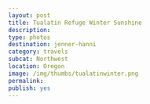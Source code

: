 ```yaml
---
layout: post
title: Tualatin Refuge Winter Sunshine
description: 
type: photos
destination: jenner-hanni
category: travels
subcat: Northwest
location: Oregon
image: /img/thumbs/tualatinwinter.png
permalink: 
publish: yes
---
```


<p><a href="https://jenner.smugmug.com/North-America/2016-Tualatin-Refuge-Winter/i-zSFvHbg/0/M/IMG_0740-M.png">
<img src="https://jenner.smugmug.com/North-America/2016-Tualatin-Refuge-Winter/i-zSFvHbg/0/M/IMG_0740-M.png" alt=""></a></p>

<p><a href="https://jenner.smugmug.com/North-America/2016-Tualatin-Refuge-Winter/i-Lz64VqW/0/M/IMG_0741-M.png">
<img src="https://jenner.smugmug.com/North-America/2016-Tualatin-Refuge-Winter/i-Lz64VqW/0/M/IMG_0741-M.png" alt=""></a></p>

<p><a href="https://jenner.smugmug.com/North-America/2016-Tualatin-Refuge-Winter/i-DmZCFdZ/0/M/IMG_0742-M.png">
<img src="https://jenner.smugmug.com/North-America/2016-Tualatin-Refuge-Winter/i-DmZCFdZ/0/M/IMG_0742-M.png" alt=""></a></p>

<p><a href="https://jenner.smugmug.com/North-America/2016-Tualatin-Refuge-Winter/i-42CKRmT/0/M/IMG_0746-M.png">
<img src="https://jenner.smugmug.com/North-America/2016-Tualatin-Refuge-Winter/i-42CKRmT/0/M/IMG_0746-M.png" alt=""></a></p>

<p><a href="https://jenner.smugmug.com/North-America/2016-Tualatin-Refuge-Winter/i-gvP8pjG/0/M/IMG_0749-M.png">
<img src="https://jenner.smugmug.com/North-America/2016-Tualatin-Refuge-Winter/i-gvP8pjG/0/M/IMG_0749-M.png" alt=""></a></p>

<p><a href="https://jenner.smugmug.com/North-America/2016-Tualatin-Refuge-Winter/i-XRCcjnV/0/M/IMG_0750-M.png">
<img src="https://jenner.smugmug.com/North-America/2016-Tualatin-Refuge-Winter/i-XRCcjnV/0/M/IMG_0750-M.png" alt=""></a></p>

<p><a href="https://jenner.smugmug.com/North-America/2016-Tualatin-Refuge-Winter/i-34qtpqS/0/M/IMG_0769-M.png">
<img src="https://jenner.smugmug.com/North-America/2016-Tualatin-Refuge-Winter/i-34qtpqS/0/M/IMG_0769-M.png" alt=""></a></p>

<p><a href="https://jenner.smugmug.com/North-America/2016-Tualatin-Refuge-Winter/i-ZggrL2g/0/M/IMG_0771-M.png">
<img src="https://jenner.smugmug.com/North-America/2016-Tualatin-Refuge-Winter/i-ZggrL2g/0/M/IMG_0771-M.png" alt=""></a></p>

<p><a href="https://jenner.smugmug.com/North-America/2016-Tualatin-Refuge-Winter/i-kx9zJCP/0/M/IMG_0778-M.png">
<img src="https://jenner.smugmug.com/North-America/2016-Tualatin-Refuge-Winter/i-kx9zJCP/0/M/IMG_0778-M.png" alt=""></a></p>

<p><a href="https://jenner.smugmug.com/North-America/2016-Tualatin-Refuge-Winter/i-vDnnqDx/0/M/IMG_0780-M.png">
<img src="https://jenner.smugmug.com/North-America/2016-Tualatin-Refuge-Winter/i-vDnnqDx/0/M/IMG_0780-M.png" alt=""></a></p>

<p><a href="https://jenner.smugmug.com/North-America/2016-Tualatin-Refuge-Winter/i-vvR8hww/0/M/IMG_0782-M.png">
<img src="https://jenner.smugmug.com/North-America/2016-Tualatin-Refuge-Winter/i-vvR8hww/0/M/IMG_0782-M.png" alt=""></a></p>

<p><a href="https://jenner.smugmug.com/North-America/2016-Tualatin-Refuge-Winter/i-XmDNfs9/0/M/IMG_0783-M.png">
<img src="https://jenner.smugmug.com/North-America/2016-Tualatin-Refuge-Winter/i-XmDNfs9/0/M/IMG_0783-M.png" alt=""></a></p>

<p><a href="https://jenner.smugmug.com/North-America/2016-Tualatin-Refuge-Winter/i-d8Zd8Tz/0/M/IMG_0786-M.png">
<img src="https://jenner.smugmug.com/North-America/2016-Tualatin-Refuge-Winter/i-d8Zd8Tz/0/M/IMG_0786-M.png" alt=""></a></p>

<p><a href="https://jenner.smugmug.com/North-America/2016-Tualatin-Refuge-Winter/i-pQ82PWn/0/M/IMG_0789-M.png">
<img src="https://jenner.smugmug.com/North-America/2016-Tualatin-Refuge-Winter/i-pQ82PWn/0/M/IMG_0789-M.png" alt=""></a></p>

<p><a href="https://jenner.smugmug.com/North-America/2016-Tualatin-Refuge-Winter/i-CWhHgx2/0/M/IMG_0800-M.png">
<img src="https://jenner.smugmug.com/North-America/2016-Tualatin-Refuge-Winter/i-CWhHgx2/0/M/IMG_0800-M.png" alt=""></a></p>

<p><a href="https://jenner.smugmug.com/North-America/2016-Tualatin-Refuge-Winter/i-FStk2zv/0/M/IMG_0796-M.png">
<img src="https://jenner.smugmug.com/North-America/2016-Tualatin-Refuge-Winter/i-FStk2zv/0/M/IMG_0796-M.png" alt=""></a></p>

<p><a href="https://jenner.smugmug.com/North-America/2016-Tualatin-Refuge-Winter/i-V4kGQBc/0/M/IMG_0754-M.png">
<img src="https://jenner.smugmug.com/North-America/2016-Tualatin-Refuge-Winter/i-V4kGQBc/0/M/IMG_0754-M.png" alt=""></a></p>

<p><a href="https://jenner.smugmug.com/North-America/2016-Tualatin-Refuge-Winter/i-gcPRRFs/0/M/IMG_0811-M.png">
<img src="https://jenner.smugmug.com/North-America/2016-Tualatin-Refuge-Winter/i-gcPRRFs/0/M/IMG_0811-M.png" alt=""></a></p>

<p><a href="https://jenner.smugmug.com/North-America/2016-Tualatin-Refuge-Winter/i-GqzcFqf/0/M/IMG_0804-M.png">
<img src="https://jenner.smugmug.com/North-America/2016-Tualatin-Refuge-Winter/i-GqzcFqf/0/M/IMG_0804-M.png" alt=""></a></p>

<p><a href="https://jenner.smugmug.com/North-America/2016-Tualatin-Refuge-Winter/i-ndPfxSd/0/M/IMG_0823-M.png">
<img src="https://jenner.smugmug.com/North-America/2016-Tualatin-Refuge-Winter/i-ndPfxSd/0/M/IMG_0823-M.png" alt=""></a></p>

<p><a href="https://jenner.smugmug.com/North-America/2016-Tualatin-Refuge-Winter/i-sTTK3JR/0/M/IMG_0824-M.png">
<img src="https://jenner.smugmug.com/North-America/2016-Tualatin-Refuge-Winter/i-sTTK3JR/0/M/IMG_0824-M.png" alt=""></a></p>

<p><a href="https://jenner.smugmug.com/North-America/2016-Tualatin-Refuge-Winter/i-dhSQ2LG/0/M/IMG_0844-M.png">
<img src="https://jenner.smugmug.com/North-America/2016-Tualatin-Refuge-Winter/i-dhSQ2LG/0/M/IMG_0844-M.png" alt=""></a></p>

<p><a href="https://jenner.smugmug.com/North-America/2016-Tualatin-Refuge-Winter/i-mgZB889/0/M/IMG_0827-M.png">
<img src="https://jenner.smugmug.com/North-America/2016-Tualatin-Refuge-Winter/i-mgZB889/0/M/IMG_0827-M.png" alt=""></a></p>

<p><a href="https://jenner.smugmug.com/North-America/2016-Tualatin-Refuge-Winter/i-cPqnR9K/0/M/IMG_0852-M.png">
<img src="https://jenner.smugmug.com/North-America/2016-Tualatin-Refuge-Winter/i-cPqnR9K/0/M/IMG_0852-M.png" alt=""></a></p>

<p><a href="https://jenner.smugmug.com/North-America/2016-Tualatin-Refuge-Winter/i-X8xSPKH/0/M/IMG_0855-M.png">
<img src="https://jenner.smugmug.com/North-America/2016-Tualatin-Refuge-Winter/i-X8xSPKH/0/M/IMG_0855-M.png" alt=""></a></p>

<p><a href="https://jenner.smugmug.com/North-America/2016-Tualatin-Refuge-Winter/i-ZqZMMXd/0/M/IMG_0909-M.png">
<img src="https://jenner.smugmug.com/North-America/2016-Tualatin-Refuge-Winter/i-ZqZMMXd/0/M/IMG_0909-M.png" alt=""></a></p>

<p><a href="https://jenner.smugmug.com/North-America/2016-Tualatin-Refuge-Winter/i-jSDn5TL/0/M/IMG_0910-M.png">
<img src="https://jenner.smugmug.com/North-America/2016-Tualatin-Refuge-Winter/i-jSDn5TL/0/M/IMG_0910-M.png" alt=""></a></p>

<p><a href="https://jenner.smugmug.com/North-America/2016-Tualatin-Refuge-Winter/i-WnmB4CB/0/M/IMG_0916-M.png">
<img src="https://jenner.smugmug.com/North-America/2016-Tualatin-Refuge-Winter/i-WnmB4CB/0/M/IMG_0916-M.png" alt=""></a></p>



